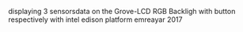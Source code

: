 displaying 3 sensorsdata on the Grove-LCD RGB Backligh with button respectively with intel edison platform
emreayar 2017